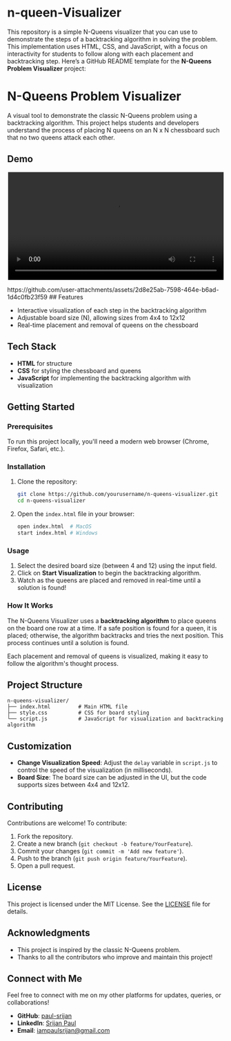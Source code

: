 # n-queen-Visualizer
This repository is a simple N-Queens visualizer that you can use to demonstrate the steps of a backtracking algorithm in solving the problem. This implementation uses HTML, CSS, and JavaScript, with a focus on interactivity for students to follow along with each placement and backtracking step.
Here’s a GitHub README template for the **N-Queens Problem Visualizer** project:


# N-Queens Problem Visualizer

A visual tool to demonstrate the classic N-Queens problem using a backtracking algorithm. This project helps students and developers understand the process of placing N queens on an N x N chessboard such that no two queens attack each other.

## Demo

<!-- ![N-Queens Demo](demo/demo.mp4) -->
<p align="center"> <video src="demo/demo.mp4" width="500px"> </video></p>
https://github.com/user-attachments/assets/2d8e25ab-7598-464e-b6ad-1d4c0fb23f59
## Features

- Interactive visualization of each step in the backtracking algorithm
- Adjustable board size (N), allowing sizes from 4x4 to 12x12
- Real-time placement and removal of queens on the chessboard

## Tech Stack

- **HTML** for structure
- **CSS** for styling the chessboard and queens
- **JavaScript** for implementing the backtracking algorithm with visualization

## Getting Started

### Prerequisites

To run this project locally, you'll need a modern web browser (Chrome, Firefox, Safari, etc.).

### Installation

1. Clone the repository:
   ```bash
   git clone https://github.com/yourusername/n-queens-visualizer.git
   cd n-queens-visualizer
   ```

2. Open the `index.html` file in your browser:
   ```bash
   open index.html  # MacOS
   start index.html # Windows
   ```

### Usage

1. Select the desired board size (between 4 and 12) using the input field.
2. Click on **Start Visualization** to begin the backtracking algorithm.
3. Watch as the queens are placed and removed in real-time until a solution is found!

### How It Works

The N-Queens Visualizer uses a **backtracking algorithm** to place queens on the board one row at a time. If a safe position is found for a queen, it is placed; otherwise, the algorithm backtracks and tries the next position. This process continues until a solution is found.

Each placement and removal of queens is visualized, making it easy to follow the algorithm's thought process.

## Project Structure

```plaintext
n-queens-visualizer/
├── index.html         # Main HTML file
├── style.css          # CSS for board styling
└── script.js          # JavaScript for visualization and backtracking algorithm
```

## Customization

- **Change Visualization Speed**: Adjust the `delay` variable in `script.js` to control the speed of the visualization (in milliseconds).
- **Board Size**: The board size can be adjusted in the UI, but the code supports sizes between 4x4 and 12x12.

## Contributing

Contributions are welcome! To contribute:
1. Fork the repository.
2. Create a new branch (`git checkout -b feature/YourFeature`).
3. Commit your changes (`git commit -m 'Add new feature'`).
4. Push to the branch (`git push origin feature/YourFeature`).
5. Open a pull request.

## License

This project is licensed under the MIT License. See the [LICENSE](LICENSE) file for details.

## Acknowledgments

- This project is inspired by the classic N-Queens problem.
- Thanks to all the contributors who improve and maintain this project!

## Connect with Me

Feel free to connect with me on my other platforms for updates, queries, or collaborations!


- **GitHub**: [paul-srijan](https://github.com/paul-srijan)
- **LinkedIn**: [Srijan Paul](https://www.linkedin.com/in/srijan-paul-547354260/)
- **Email**: iampaulsrijan@gmail.com
```

